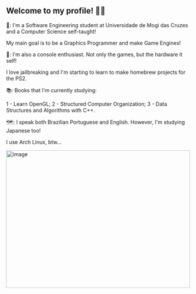 ## Welcome to my profile! 🐉🔥

🐉: I'm a Software Engineering student at Universidade de Mogi das Cruzes and a Computer Science self-taught!

  My main goal is to be a Graphics Programmer and make Game Engines!

👾: I'm also a console enthusiast. Not only the games, but the hardware it self!

  I love jailbreaking and I'm starting to learn to make homebrew projects for the PS2.

📚: Books that I'm currently studying:

  1 - Learn OpenGL;
  2 - Structured Computer Organization;
  3 - Data Structures and Algorithms with C++.

🗺️: I speak both Brazilian Portuguese and English. However, I'm studying Japanese too!

I use Arch Linux, btw... 

<img width="498" height="372" alt="image" src="https://github.com/user-attachments/assets/eff0ec8c-09d3-4b93-bc48-28995c0ba154" />


<!--
**FireDragon9/FireDragon9** is a ✨ _special_ ✨ repository because its `README.md` (this file) appears on your GitHub profile.

Here are some ideas to get you started:

- 🔭 I’m currently working on ...
- 🌱 I’m currently learning ...
- 👯 I’m looking to collaborate on ...
- 🤔 I’m looking for help with ...
- 💬 Ask me about ...
- 📫 How to reach me: ...
- 😄 Pronouns: ...
- ⚡ Fun fact: ...
-->
